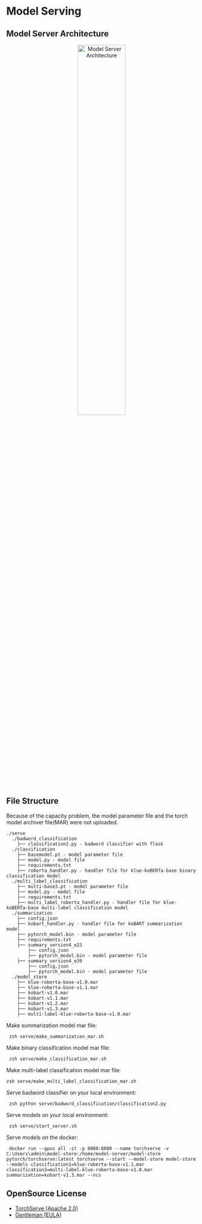 # Model Serving

## Model Server Architecture
<p align="center"> <img width="50%" height="50%" alt="Model Server Architecture" src="https://user-images.githubusercontent.com/100838059/171661848-46da60e3-9358-4c89-9bdc-3d4e34aea5df.png">

## File Structure
 Because of the capacity problem, the model parameter file and the torch model archiver file(MAR) were not uploaded.
```
./serve
  ./badword_classification
    ├── classification2.py - badword classifier with flask
  ./classification
    ├── basemodel.pt - model parameter file
    ├── model.py - model file
    ├── requirements.txt
    ├── roberta_handler.py - handler file for klue-koBERTa-base binary classification model
  ./multi_label_classification
    ├── multi-base3.pt - model parameter file
    ├── model.py - model file
    ├── requirements.txt
    ├── multi_label_roberta_handler.py - handler file for klue-koBERTa-base multi-label classification model
  ./summarization
    ├── config.json
    ├── kobart_handler.py - handler file for koBART summarization model
    ├── pytorch_model.bin - model parameter file
    ├── requirements.txt
    ├── summary_version4_e23
        ├── config.json
        ├── pytorch_model.bin - model parameter file
    ├── summary_version4_e39
        ├── config.json
        ├── pytorch_model.bin - model parameter file
  ./model_store
    ├── klue-roberta-base-v1.0.mar
    ├── klue-roberta-base-v1.1.mar
    ├── kobart-v1.0.mar
    ├── kobart-v1.1.mar
    ├── kobart-v1.2.mar
    ├── kobart-v1.3.mar
    ├── multi-label-klue-roberta-base-v1.0.mar
```
 
 Make summarization model mar file: 
```
 zsh serve/make_summarization_mar.sh
```
 
 Make binary classification model mar file:
```
 zsh serve/make_classification_mar.sh
```
 
 Make multi-label classification model mar file:
```
zsh serve/make_multi_label_classification_mar.sh
```
 
 Serve badword classifier on your local environment:
```
 zsh python serve/badword_classification/classification2.py
```
 
 Serve models on your local environment:
```
 zsh serve/start_server.sh
```
 
 Serve models on the docker:
```
 docker run --gpus all -it -p 8080:8080 --name torchserve -v C:\Users\admin\model-store:/home/model-server/model-store pytorch/torchserve:latest torchserve --start --model-store model-store --models classification1=klue-roberta-base-v1.1.mar classification3=multi-label-klue-roberta-base-v1.0.mar summarization=kobart-v1.3.mar --ncs
```

## OpenSource License

- [TorchServe (Apache 2.0)](https://github.com/pytorch/serve/blob/master/LICENSE)
- [Gentleman (EULA)](https://github.com/organization/Gentleman/blob/master/LICENSE.md)
